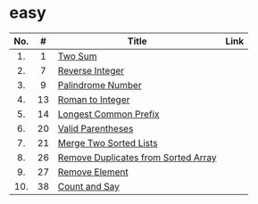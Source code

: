 # easy 

| **No.** | **#** | **Title** | **Link** |
|:--:|:---:|    -----|----|
|1. |  1|    [Two Sum](./Two%20Sum)| 
|2. |  7|	   [Reverse Integer](./Reverse%20Integer)|
|3. |  9|    [Palindrome Number](./Palindrome%20Number)|
|4. | 13|    [Roman to Integer](./Roman%20to%20Integer)|
|5. | 14|	   [Longest Common Prefix](./Longest%20Common%20Prefix)|
|6. | 20|    [Valid Parentheses](./Valid%20Parentheses)|
|7. | 21|    [Merge Two Sorted Lists](./Merge%20Two%20Sorted%20Lists)|
|8. | 26|    [Remove Duplicates from Sorted Array](./Remove%20Duplicates%20from%20Sorted%20Array)|
|9. | 27|    [Remove Element](./Remove%20Element)|
|10.| 38|    [Count and Say](./Count%20and%20Say)|
